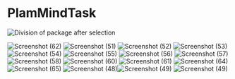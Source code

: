 ﻿# PlamMindTask
![Division of package after selection](https://github.com/khagendrajora/PlamMindTask/assets/117736874/6a6b93d2-689e-4522-8ff6-ced70bbab7a7)

![Screenshot (62)](https://github.com/khagendrajora/PlamMindTask/assets/117736874/3eeb02ec-b7fa-4ea1-b5db-945d2fdeaccb)
![Screenshot (51)](https://github.com/khagendrajora/PlamMindTask/assets/117736874/dba7ae10-94e8-46ea-b6d8-be2a64cff746)
![Screenshot (52)](https://github.com/khagendrajora/PlamMindTask/assets/117736874/a5dcd364-fa3a-47a2-8d7a-c47e265a8e61)
![Screenshot (53)](https://github.com/khagendrajora/PlamMindTask/assets/117736874/f2de7f69-cdd5-482b-8557-a36bead1f78f)
![Screenshot (54)](https://github.com/khagendrajora/PlamMindTask/assets/117736874/e7e1f348-07ae-44fa-84b3-f425f5b98668)
![Screenshot (55)](https://github.com/khagendrajora/PlamMindTask/assets/117736874/2e76e519-92bd-4616-86c4-89a80a33257b)
![Screenshot (56)](https://github.com/khagendrajora/PlamMindTask/assets/117736874/9403c948-da6e-4c48-a437-95a25bd0fb93)
![Screenshot (57)](https://github.com/khagendrajora/PlamMindTask/assets/117736874/3cb6a317-ddb4-48bd-85c8-6a262d3e643b)
![Screenshot (58)](https://github.com/khagendrajora/PlamMindTask/assets/117736874/a53851d4-2a05-4d7f-a1bb-883f04cfd91e)
![Screenshot (60)](https://github.com/khagendrajora/PlamMindTask/assets/117736874/276e0b2a-441e-48bf-bb53-fe56d006e5b2)
![Screenshot (61)](https://github.com/khagendrajora/PlamMindTask/assets/117736874/6884582b-f1b7-4c97-a837-22c714465125)
![Screenshot (64)](https://github.com/khagendrajora/PlamMindTask/assets/117736874/457e0f33-1559-41f5-9ea5-aa835fcf92e5)
![Screenshot (65)](https://github.com/khagendrajora/PlamMindTask/assets/117736874/26840091-24de-4e95-8f60-7ae5d018e84c)
![Screenshot (48)](https://github.com/khagendrajora/PlamMindTask/assets/117736874/afcdbace-2823-4471-8fa9-0569bbd64953)![Screenshot (49)](https://github.com/khagendrajora/PlamMindTask/assets/117736874/e84a909a-179e-4ca0-a58f-05219b621dc1)
![Screenshot (49)](https://github.com/khagendrajora/PlamMindTask/assets/117736874/816d5703-d92e-42e1-8f10-2b385c13e01d)

